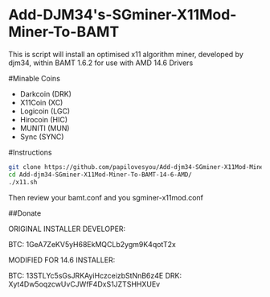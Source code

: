 Add-DJM34's-SGminer-X11Mod-Miner-To-BAMT
========================

This is script will install an optimised x11 algorithm miner, developed by djm34, within BAMT 1.6.2 for use with AMD 14.6 Drivers

#Minable Coins

- Darkcoin (DRK)
- X11Coin (XC)
- Logicoin (LGC)
- Hirocoin (HIC)
- MUNITI (MUN)
- Sync (SYNC)

#Instructions

```bash
git clone https://github.com/papilovesyou/Add-djm34-SGminer-X11Mod-Miner-To-BAMT-14-6-AMD.git
cd Add-djm34-SGminer-X11Mod-Miner-To-BAMT-14-6-AMD/
./x11.sh
```

Then review your bamt.conf and you sgminer-x11mod.conf

##Donate

ORIGINAL INSTALLER DEVELOPER:

BTC: 1GeA7ZeKV5yH68EkMQCLb2ygm9K4qotT2x

MODIFIED FOR 14.6 INSTALLER:

BTC: 13STLYc5sGsJRKAyiHczceizbStNnB6z4E
DRK: Xyt4Dw5oqzcwUvCJWfF4DxS1JZTSHHXUEv

